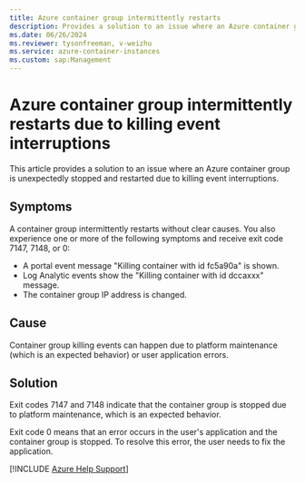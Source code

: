 ```yaml
---
title: Azure container group intermittently restarts
description: Provides a solution to an issue where an Azure container group is unexpectedly stopped and restarted due to killing event interruptions.
ms.date: 06/26/2024
ms.reviewer: tysonfreeman, v-weizhu
ms.service: azure-container-instances
ms.custom: sap:Management
---
```


# Azure container group intermittently restarts due to killing event interruptions

This article provides a solution to an issue where an Azure container group is unexpectedly stopped and restarted due to killing event interruptions.

## Symptoms

A container group intermittently restarts without clear causes. You also experience one or more of the following symptoms and receive exit code 7147, 7148, or 0:

- A portal event message "Killing container with id fc5a90a" is shown.
- Log Analytic events show the "Killing container with id dccaxxx" message.
- The container group IP address is changed.

## Cause

Container group killing events can happen due to platform maintenance (which is an expected behavior) or user application errors.

## Solution

Exit codes 7147 and 7148 indicate that the container group is stopped due to platform maintenance, which is an expected behavior.

Exit code 0 means that an error occurs in the user's application and the container group is stopped. To resolve this error, the user needs to fix the application.

[!INCLUDE [Azure Help Support](../../../includes/azure-help-support.md)]
